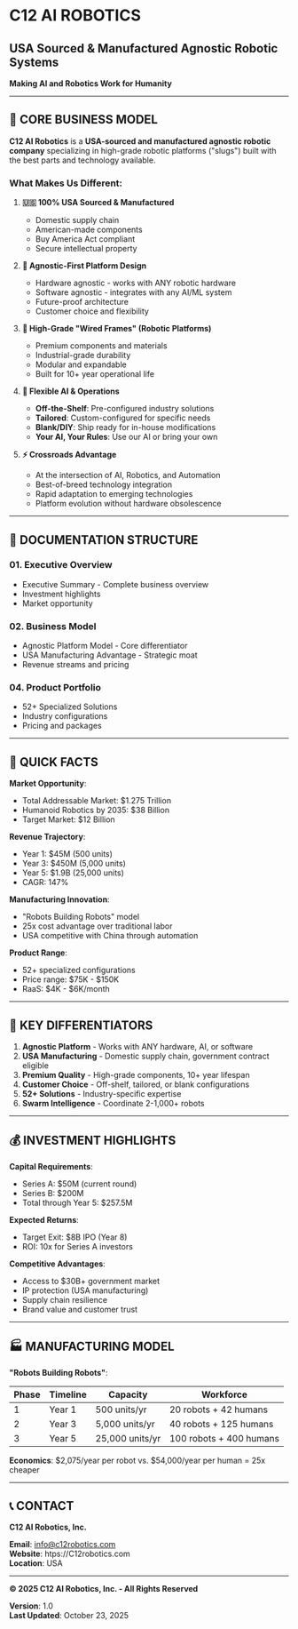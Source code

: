 # C12 AI ROBOTICS
## USA Sourced & Manufactured Agnostic Robotic Systems

**Making AI and Robotics Work for Humanity**

---

## 🎯 CORE BUSINESS MODEL

**C12 AI Robotics** is a **USA-sourced and manufactured agnostic robotic company** specializing in high-grade robotic platforms ("slugs") built with the best parts and technology available.

### What Makes Us Different:

1. **🇺🇸 100% USA Sourced & Manufactured**
   - Domestic supply chain
   - American-made components
   - Buy America Act compliant
   - Secure intellectual property

2. **🔧 Agnostic-First Platform Design**
   - Hardware agnostic - works with ANY robotic hardware
   - Software agnostic - integrates with any AI/ML system
   - Future-proof architecture
   - Customer choice and flexibility

3. **🤖 High-Grade "Wired Frames" (Robotic Platforms)**
   - Premium components and materials
   - Industrial-grade durability
   - Modular and expandable
   - Built for 10+ year operational life

4. **🧠 Flexible AI & Operations**
   - **Off-the-Shelf**: Pre-configured industry solutions
   - **Tailored**: Custom-configured for specific needs
   - **Blank/DIY**: Ship ready for in-house modifications
   - **Your AI, Your Rules**: Use our AI or bring your own

5. **⚡ Crossroads Advantage**
   - At the intersection of AI, Robotics, and Automation
   - Best-of-breed technology integration
   - Rapid adaptation to emerging technologies
   - Platform evolution without hardware obsolescence

---

## 📁 DOCUMENTATION STRUCTURE

### 01. Executive Overview
- Executive Summary - Complete business overview
- Investment highlights
- Market opportunity

### 02. Business Model
- Agnostic Platform Model - Core differentiator
- USA Manufacturing Advantage - Strategic moat
- Revenue streams and pricing

### 04. Product Portfolio
- 52+ Specialized Solutions
- Industry configurations
- Pricing and packages

---

## 🚀 QUICK FACTS

**Market Opportunity**:
- Total Addressable Market: $1.275 Trillion
- Humanoid Robotics by 2035: $38 Billion
- Target Market: $12 Billion

**Revenue Trajectory**:
- Year 1: $45M (500 units)
- Year 3: $450M (5,000 units)
- Year 5: $1.9B (25,000 units)
- CAGR: 147%

**Manufacturing Innovation**:
- "Robots Building Robots" model
- 25x cost advantage over traditional labor
- USA competitive with China through automation

**Product Range**:
- 52+ specialized configurations
- Price range: $75K - $150K
- RaaS: $4K - $6K/month

---

## 🎯 KEY DIFFERENTIATORS

1. **Agnostic Platform** - Works with ANY hardware, AI, or software
2. **USA Manufacturing** - Domestic supply chain, government contract eligible
3. **Premium Quality** - High-grade components, 10+ year lifespan
4. **Customer Choice** - Off-shelf, tailored, or blank configurations
5. **52+ Solutions** - Industry-specific expertise
6. **Swarm Intelligence** - Coordinate 2-1,000+ robots

---

## 💰 INVESTMENT HIGHLIGHTS

**Capital Requirements**:
- Series A: $50M (current round)
- Series B: $200M
- Total through Year 5: $257.5M

**Expected Returns**:
- Target Exit: $8B IPO (Year 8)
- ROI: 10x for Series A investors

**Competitive Advantages**:
- Access to $30B+ government market
- IP protection (USA manufacturing)
- Supply chain resilience
- Brand value and customer trust

---

## 🏭 MANUFACTURING MODEL

**"Robots Building Robots"**:

| Phase | Timeline | Capacity | Workforce |
|-------|----------|----------|-----------|
| 1 | Year 1 | 500 units/yr | 20 robots + 42 humans |
| 2 | Year 3 | 5,000 units/yr | 40 robots + 125 humans |
| 3 | Year 5 | 25,000 units/yr | 100 robots + 400 humans |

**Economics**: $2,075/year per robot vs. $54,000/year per human = 25x cheaper

---

## 📞 CONTACT

**C12 AI Robotics, Inc.**

**Email**: info@c12robotics.com  
**Website**: htps://C12robotics.com  
**Location**: USA

---

**© 2025 C12 AI Robotics, Inc. - All Rights Reserved**

**Version**: 1.0  
**Last Updated**: October 23, 2025

